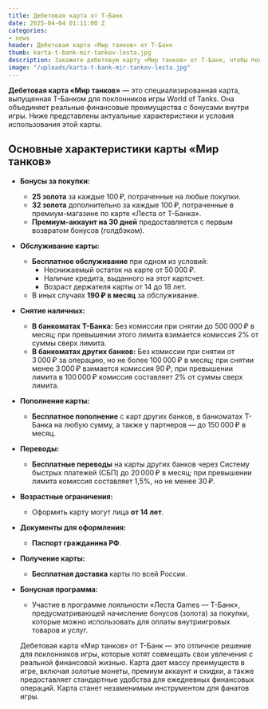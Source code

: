 ```yaml
---
title: Дебетовая карта от Т-Банк
date: 2025-04-04 01:11:00 Z
categories:
- news
header: Дебетовая карта «Мир танков» от Т-Банк
thumb: karta-t-bank-mir-tankov-lesta.jpg
description: Закажите дебетовую карту «Мир танков» от Т-Банк, чтобы получать голдбэк за покупки в игре, а также дополнительные бонусы и премиум-аккаунт.
image: "/uploads/karta-t-bank-mir-tankov-lesta.jpg"
---
```


**Дебетовая карта «Мир танков»** — это специализированная карта, выпущенная Т-Банком для поклонников игры World of Tanks. Она объединяет реальные финансовые преимущества с бонусами внутри игры. Ниже представлены актуальные характеристики и условия использования этой карты.

## Основные характеристики карты «Мир танков»

- **Бонусы за покупки:**
  - **25 золота** за каждые 100 ₽, потраченные на любые покупки.
  - **32 золота** дополнительно за каждые 100 ₽, потраченные в премиум-магазине по карте «Леста от Т-Банка».
  - **Премиум-аккаунт на 30 дней** предоставляется с первым возвратом бонусов (голдбэком).

- **Обслуживание карты:**
  - **Бесплатное обслуживание** при одном из условий:
    - Неснижаемый остаток на карте от 50 000 ₽.
    - Наличие кредита, выданного на этот картсчет.
    - Возраст держателя карты от 14 до 18 лет.
  - В иных случаях **190 ₽ в месяц** за обслуживание.

- **Снятие наличных:**
  - **В банкоматах Т-Банка:** Без комиссии при снятии до 500 000 ₽ в месяц; при превышении этого лимита взимается комиссия 2% от суммы сверх лимита.
  - **В банкоматах других банков:** Без комиссии при снятии от 3 000 ₽ за операцию, но не более 100 000 ₽ в месяц; при снятии менее 3 000 ₽ взимается комиссия 90 ₽; при превышении лимита в 100 000 ₽ комиссия составляет 2% от суммы сверх лимита.

- **Пополнение карты:**
  - **Бесплатное пополнение** с карт других банков, в банкоматах Т-Банка на любую сумму, а также у партнеров — до 150 000 ₽ в месяц.

- **Переводы:**
  - **Бесплатные переводы** на карты других банков через Систему быстрых платежей (СБП) до 20 000 ₽ в месяц; при превышении лимита комиссия составляет 1,5%, но не менее 30 ₽.

- **Возрастные ограничения:**
  - Оформить карту могут лица **от 14 лет**.

- **Документы для оформления:**
  - **Паспорт гражданина РФ**.

- **Получение карты:**
  - **Бесплатная доставка** карты по всей России.

- **Бонусная программа:**
  - Участие в программе лояльности «Леста Games — T-Банк», предусматривающей начисление бонусов (золота) за покупки, которые можно использовать для оплаты внутриигровых товаров и услуг.
  
  Дебетовая карта «Мир танков» от Т-Банк — это отличное решение для поклонников игры, которые хотят совмещать свои увлечения с реальной финансовой жизнью. Карта дает массу преимуществ в игре, включая золотые монеты, премиум аккаунт и скидки, а также предоставляет стандартные удобства для ежедневных финансовых операций. Карта станет незаменимым инструментом для фанатов игры.